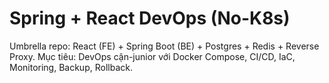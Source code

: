 # Spring + React DevOps (No-K8s)
Umbrella repo: React (FE) + Spring Boot (BE) + Postgres + Redis + Reverse Proxy.
Mục tiêu: DevOps cận-junior với Docker Compose, CI/CD, IaC, Monitoring, Backup, Rollback.
